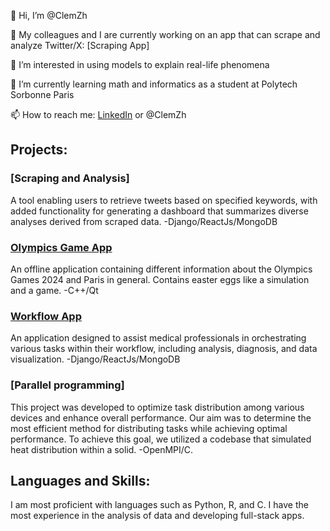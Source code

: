 👋 Hi, I’m @ClemZh

🔭 My colleagues and I are currently working on an app that can scrape and analyze Twitter/X: [Scraping App]

👀 I’m interested in using models to explain real-life phenomena

🌱 I’m currently learning math and informatics as a student at Polytech Sorbonne Paris

📫 How to reach me: [LinkedIn](https://www.linkedin.com/in/clément-zhuang-36ba00209/) or @ClemZh

## Projects:

### [Scraping and Analysis]
A tool enabling users to retrieve tweets based on specified keywords, with added functionality for generating a dashboard that summarizes diverse analyses derived from scraped data.
-Django/ReactJs/MongoDB

### [Olympics Game App](https://github.com/LindaMAIN/CPP-PROJECT)
An offline application containing different information about the Olympics Games 2024 and Paris in general. Contains easter eggs like a simulation and a game.
-C++/Qt

### [Workflow App](https://github.com/ClemZh/IACoeur_catalogue)
An application designed to assist medical professionals in orchestrating various tasks within their workflow, including analysis, diagnosis, and data visualization.
-Django/ReactJs/MongoDB

### [Parallel programming]
This project was developed to optimize task distribution among various devices and enhance overall performance. Our aim was to determine the most efficient method for distributing tasks while achieving optimal performance. To achieve this goal, we utilized a codebase that simulated heat distribution within a solid.
-OpenMPI/C.

## Languages and Skills:
I am most proficient with languages such as Python, R, and C. 
I have the most experience in the analysis of data and developing full-stack apps.

